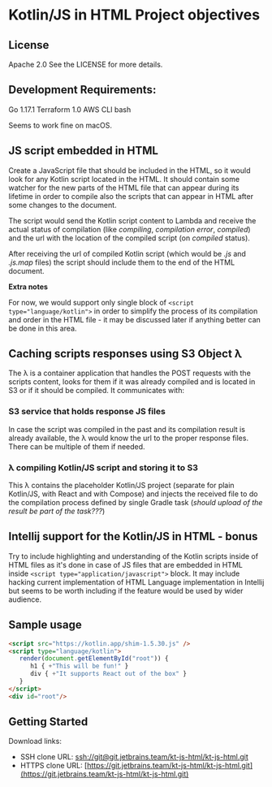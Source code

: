 # Kotlin/JS in HTML Project objectives

## License

Apache 2.0
See the LICENSE for more details.

## Development Requirements:

Go 1.17.1
Terraform 1.0
AWS CLI
bash

Seems to work fine on macOS.

## JS script embedded in HTML

Create a JavaScript file that should be included in the HTML, so it would look for
any Kotlin script located in the HTML. It should contain some watcher for the new
parts of the HTML file that can appear during its lifetime in order to compile also
the scripts that can appear in HTML after some changes to the document.

The script would send the Kotlin script content to Lambda and receive the actual
status of compilation (like _compiling_, _compilation error_, _compiled_) and the
url with the location of the compiled script (on _compiled_ status).

After receiving the url of compiled Kotlin script (which would be _.js_ and
_.js.map_ files) the script should include them to the end of the HTML document.

**Extra notes**

For now, we would support only single block of ```<script type="language/kotlin">```
in order to simplify the process of its compilation and order in the HTML file -
it may be discussed later if anything better can be done in this area.

## Caching scripts responses using S3 Object λ

The λ is a container application that handles the POST requests with the scripts content,
looks for them if it was already compiled and is located in S3 or if it should be compiled.
It communicates with:

### S3 service that holds response JS files

In case the script was compiled in the past and its compilation result is already available,
the λ would know the url to the proper response files. There can be multiple of them if
needed.

### λ compiling Kotlin/JS script and storing it to S3

This λ contains the placeholder Kotlin/JS project (separate for plain Kotlin/JS, with React
and with Compose) and injects the received file to do the compilation process defined by
single Gradle task (_should upload of the result be part of the task???_)

## Intellij support for the Kotlin/JS in HTML - bonus

Try to include highlighting and understanding of the Kotlin scripts inside of HTML files
as it's done in case of JS files that are embedded in HTML inside
```<script type="application/javascript">``` block. It may include hacking current implementation
of HTML Language implementation in Intellij but seems to be worth including if the feature
would be used by wider audience.

## Sample usage

```html
<script src="https://kotlin.app/shim-1.5.30.js" />
<script type="language/kotlin">
   render(document.getElementById("root")) {
      h1 { +"This will be fun!" }
      div { +"It supports React out of the box" }
   }
</script>
<div id="root"/>
```

## Getting Started

Download links:
- SSH clone URL: [ssh://git@git.jetbrains.team/kt-js-html/kt-js-html.git](ssh://git@git.jetbrains.team/kt-js-html/kt-js-html.git)
- HTTPS clone URL: [https://git.jetbrains.team/kt-js-html/kt-js-html.git](https://git.jetbrains.team/kt-js-html/kt-js-html.git)
